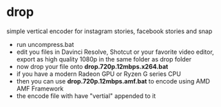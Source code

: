 # drop
simple vertical encoder for instagram stories, facebook stories and snap

* run uncompress.bat
* edit you files in Davinci Resolve, Shotcut or your favorite video editor, export as high quality 1080p in the same folder as drop folder
* now drop your file onto **drop.720p.12mbps.x264.bat**
* if you have a modern Radeon GPU or Ryzen G series CPU
* then you can use **drop.720p.12mbps.amf.bat** to encode using AMD AMF Framework
* the encode file with have "vertial" appended to it
